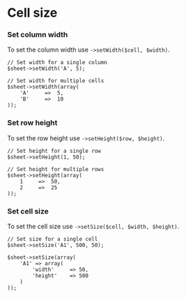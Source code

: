 # Cell size

### Set column width

To set the column width use `->setWidth($cell, $width)`.

    // Set width for a single column
    $sheet->setWidth('A', 5);

    // Set width for multiple cells
    $sheet->setWidth(array(
        'A'     =>  5,
        'B'     =>  10
    ));

### Set row height

To set the row height use `->setHeight($row, $height)`.

    // Set height for a single row
    $sheet->setHeight(1, 50);

    // Set height for multiple rows
    $sheet->setHeight(array(
        1     =>  50,
        2     =>  25
    ));

### Set cell size

To set the cell size use `->setSize($cell, $width, $height)`.

    // Set size for a single cell
    $sheet->setSize('A1', 500, 50);

    $sheet->setSize(array(
        'A1' => array(
            'width'     => 50,
            'height'    => 500
        )
    ));
